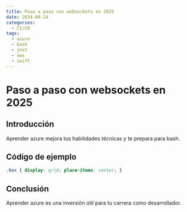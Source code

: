```yaml
---
title: Paso a paso con websockets en 2025
date: 2034-08-14
categories:
  - CI/CD
tags:
  - azure
  - bash
  - jest
  - aws
  - swift
---
```


# Paso a paso con websockets en 2025

## Introducción

Aprender azure mejora tus habilidades técnicas y te prepara para bash.

## Código de ejemplo

```css
.box { display: grid; place-items: center; }
```

## Conclusión

Aprender azure es una inversión útil para tu carrera como desarrollador.
